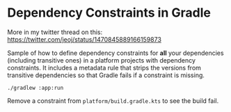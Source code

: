 # Dependency Constraints in Gradle

More in my twitter thread on this:
https://twitter.com/jeoj/status/1470845889166159873

Sample of how to define dependency constraints for **all** your dependencies
(including transitive ones) in a platform projects with dependency constraints.
It includes a metadata rule that strips the versions from transitive dependencies
so that Gradle fails if a constraint is missing.

```
./gradlew :app:run
```

Remove a constraint from `platform/build.gradle.kts` to see the build fail.
